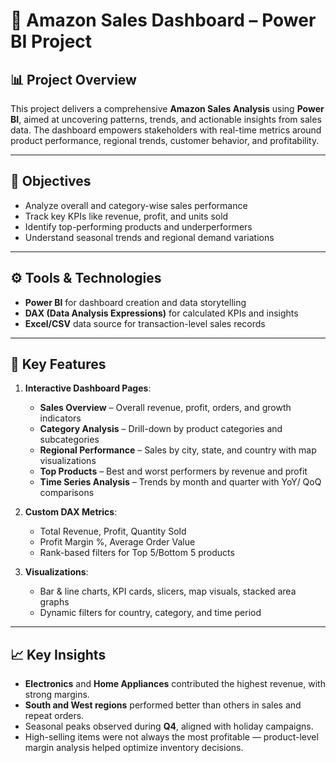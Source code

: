 # 🛒 Amazon Sales Dashboard – Power BI Project

## 📊 Project Overview

This project delivers a comprehensive **Amazon Sales Analysis** using **Power BI**, aimed at uncovering patterns, trends, and actionable insights from sales data. The dashboard empowers stakeholders with real-time metrics around product performance, regional trends, customer behavior, and profitability.

---

## 🎯 Objectives

- Analyze overall and category-wise sales performance  
- Track key KPIs like revenue, profit, and units sold  
- Identify top-performing products and underperformers  
- Understand seasonal trends and regional demand variations

---

## ⚙️ Tools & Technologies

- **Power BI** for dashboard creation and data storytelling  
- **DAX (Data Analysis Expressions)** for calculated KPIs and insights  
- **Excel/CSV** data source for transaction-level sales records

---

## 🧠 Key Features

1. **Interactive Dashboard Pages**:
   - **Sales Overview** – Overall revenue, profit, orders, and growth indicators  
   - **Category Analysis** – Drill-down by product categories and subcategories  
   - **Regional Performance** – Sales by city, state, and country with map visualizations  
   - **Top Products** – Best and worst performers by revenue and profit  
   - **Time Series Analysis** – Trends by month and quarter with YoY/ QoQ comparisons

2. **Custom DAX Metrics**:
   - Total Revenue, Profit, Quantity Sold  
   - Profit Margin %, Average Order Value  
   - Rank-based filters for Top 5/Bottom 5 products  

3. **Visualizations**:
   - Bar & line charts, KPI cards, slicers, map visuals, stacked area graphs  
   - Dynamic filters for country, category, and time period

---

## 📈 Key Insights

- **Electronics** and **Home Appliances** contributed the highest revenue, with strong margins.  
- **South and West regions** performed better than others in sales and repeat orders.  
- Seasonal peaks observed during **Q4**, aligned with holiday campaigns.  
- High-selling items were not always the most profitable — product-level margin analysis helped optimize inventory decisions.
